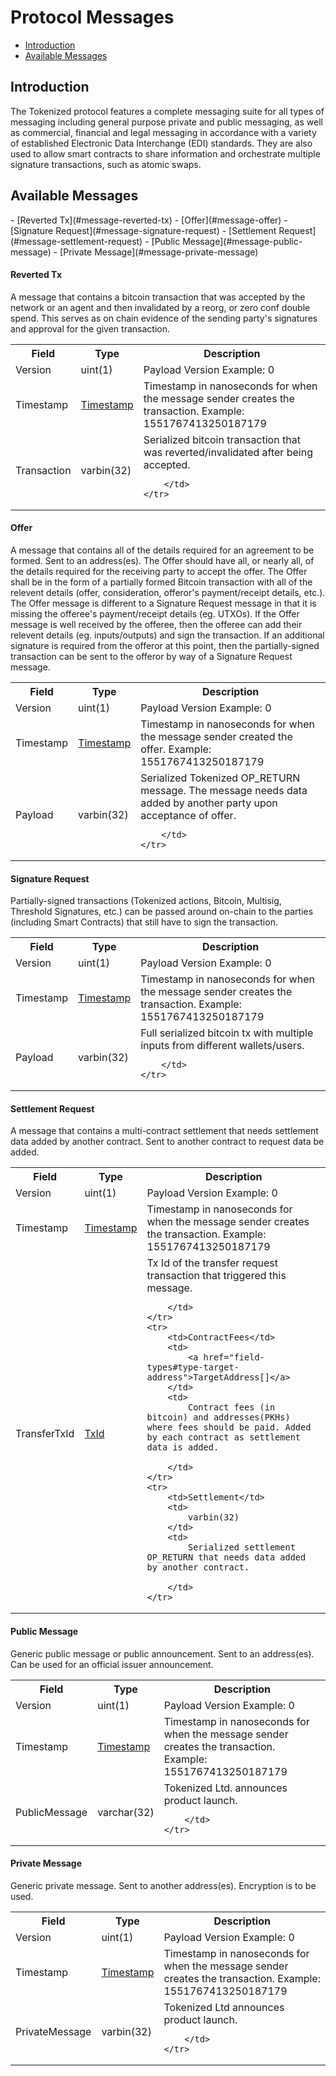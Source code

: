 # Protocol Messages

- [Introduction](#introduction)
- [Available Messages](#all-messages)

<a name="introduction"></a>
## Introduction

The Tokenized protocol features a complete messaging suite for all types of messaging including general purpose private and public messaging, as well as commercial, financial and legal messaging in accordance with a variety of established Electronic Data Interchange (EDI) standards. They are also used to allow smart contracts to share information and orchestrate multiple signature transactions, such as atomic swaps.

<a name="all-messages"></a>
## Available Messages

<div class="content-list collection-method-list" markdown="1">
- [Reverted Tx](#message-reverted-tx)
- [Offer](#message-offer)
- [Signature Request](#message-signature-request)
- [Settlement Request](#message-settlement-request)
- [Public Message](#message-public-message)
- [Private Message](#message-private-message)
</div>

<a name="message-reverted-tx"></a>
#### Reverted Tx

A message that contains a bitcoin transaction that was accepted by the network or an agent and then invalidated by a reorg, or zero conf double spend. This serves as on chain evidence of the sending party's signatures and approval for the given transaction.

<table>
    <tr>
        <th style="width:15%">Field</th>
        <th style="width:15%">Type</th>
        <th>Description</th>
    </tr>
    <tr>
        <td>Version</td>
        <td>
            uint(1)
        </td>
        <td>
            Payload Version
             Example: 0
        </td>
    </tr>
    <tr>
        <td>Timestamp</td>
        <td>
            <a href="field-types#type-timestamp">Timestamp</a>
        </td>
        <td>
            Timestamp in nanoseconds for when the message sender creates the transaction.
             Example: 1551767413250187179
        </td>
    </tr>
    <tr>
        <td>Transaction</td>
        <td>
            varbin(32)
        </td>
        <td>
            Serialized bitcoin transaction that was reverted/invalidated after being accepted.
            
        </td>
    </tr>
</table>



<a name="message-offer"></a>
#### Offer

A message that contains all of the details required for an agreement to be formed. Sent to an address(es). The Offer should have all, or nearly all, of the details required for the receiving party to accept the offer.  The Offer shall be in the form of a partially formed Bitcoin transaction with all of the relevent details (offer, consideration, offeror's payment/receipt details, etc.).  The Offer message is different to a Signature Request message in that it is missing the offeree's payment/receipt details (eg. UTXOs). If the Offer message is well received by the offeree, then the offeree can add their relevent details (eg. inputs/outputs) and sign the transaction.  If an additional signature is required from the offeror at this point, then the partially-signed transaction can be sent to the offeror by way of a Signature Request message.

<table>
    <tr>
        <th style="width:15%">Field</th>
        <th style="width:15%">Type</th>
        <th>Description</th>
    </tr>
    <tr>
        <td>Version</td>
        <td>
            uint(1)
        </td>
        <td>
            Payload Version
             Example: 0
        </td>
    </tr>
    <tr>
        <td>Timestamp</td>
        <td>
            <a href="field-types#type-timestamp">Timestamp</a>
        </td>
        <td>
            Timestamp in nanoseconds for when the message sender created the offer.
             Example: 1551767413250187179
        </td>
    </tr>
    <tr>
        <td>Payload</td>
        <td>
            varbin(32)
        </td>
        <td>
            Serialized Tokenized OP_RETURN message. The message needs data added by another party upon acceptance of offer.
            
        </td>
    </tr>
</table>



<a name="message-signature-request"></a>
#### Signature Request

Partially-signed transactions (Tokenized actions, Bitcoin, Multisig, Threshold Signatures, etc.) can be passed around on-chain to the parties (including Smart Contracts) that still have to sign the transaction.

<table>
    <tr>
        <th style="width:15%">Field</th>
        <th style="width:15%">Type</th>
        <th>Description</th>
    </tr>
    <tr>
        <td>Version</td>
        <td>
            uint(1)
        </td>
        <td>
            Payload Version
             Example: 0
        </td>
    </tr>
    <tr>
        <td>Timestamp</td>
        <td>
            <a href="field-types#type-timestamp">Timestamp</a>
        </td>
        <td>
            Timestamp in nanoseconds for when the message sender creates the transaction.
             Example: 1551767413250187179
        </td>
    </tr>
    <tr>
        <td>Payload</td>
        <td>
            varbin(32)
        </td>
        <td>
            Full serialized bitcoin tx with multiple inputs from different wallets/users.
            
        </td>
    </tr>
</table>



<a name="message-settlement-request"></a>
#### Settlement Request

A message that contains a multi-contract settlement that needs settlement data added by another contract. Sent to another contract to request data be added.

<table>
    <tr>
        <th style="width:15%">Field</th>
        <th style="width:15%">Type</th>
        <th>Description</th>
    </tr>
    <tr>
        <td>Version</td>
        <td>
            uint(1)
        </td>
        <td>
            Payload Version
             Example: 0
        </td>
    </tr>
    <tr>
        <td>Timestamp</td>
        <td>
            <a href="field-types#type-timestamp">Timestamp</a>
        </td>
        <td>
            Timestamp in nanoseconds for when the message sender creates the transaction.
             Example: 1551767413250187179
        </td>
    </tr>
    <tr>
        <td>TransferTxId</td>
        <td>
            <a href="field-types#type-tx-id">TxId</a>
        </td>
        <td>
            Tx Id of the transfer request transaction that triggered this message.
            
        </td>
    </tr>
    <tr>
        <td>ContractFees</td>
        <td>
            <a href="field-types#type-target-address">TargetAddress[]</a>
        </td>
        <td>
            Contract fees (in bitcoin) and addresses(PKHs) where fees should be paid. Added by each contract as settlement data is added.
            
        </td>
    </tr>
    <tr>
        <td>Settlement</td>
        <td>
            varbin(32)
        </td>
        <td>
            Serialized settlement OP_RETURN that needs data added by another contract.
            
        </td>
    </tr>
</table>



<a name="message-public-message"></a>
#### Public Message

Generic public message or public announcement. Sent to an address(es).  Can be used for an official issuer announcement.

<table>
    <tr>
        <th style="width:15%">Field</th>
        <th style="width:15%">Type</th>
        <th>Description</th>
    </tr>
    <tr>
        <td>Version</td>
        <td>
            uint(1)
        </td>
        <td>
            Payload Version
             Example: 0
        </td>
    </tr>
    <tr>
        <td>Timestamp</td>
        <td>
            <a href="field-types#type-timestamp">Timestamp</a>
        </td>
        <td>
            Timestamp in nanoseconds for when the message sender creates the transaction.
             Example: 1551767413250187179
        </td>
    </tr>
    <tr>
        <td>PublicMessage</td>
        <td>
            varchar(32)
        </td>
        <td>
            Tokenized Ltd. announces product launch.
            
        </td>
    </tr>
</table>



<a name="message-private-message"></a>
#### Private Message

Generic private message. Sent to another address(es). Encryption is to be used.

<table>
    <tr>
        <th style="width:15%">Field</th>
        <th style="width:15%">Type</th>
        <th>Description</th>
    </tr>
    <tr>
        <td>Version</td>
        <td>
            uint(1)
        </td>
        <td>
            Payload Version
             Example: 0
        </td>
    </tr>
    <tr>
        <td>Timestamp</td>
        <td>
            <a href="field-types#type-timestamp">Timestamp</a>
        </td>
        <td>
            Timestamp in nanoseconds for when the message sender creates the transaction.
             Example: 1551767413250187179
        </td>
    </tr>
    <tr>
        <td>PrivateMessage</td>
        <td>
            varbin(32)
        </td>
        <td>
            Tokenized Ltd announces product launch.
            
        </td>
    </tr>
</table>


